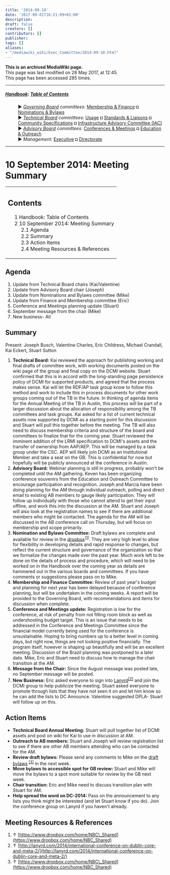 ```yaml
---
title: '2014-09-10'
date: '2017-09-01T16:21:09+01:00'
description: 
draft: false
creators: []
contributors: []
publisher: 
tags: []
aliases:
- "/mediawiki_wiki/Exec_Committee/2014-09-10.html"
---
```


 **This is an archived MediaWiki page.**  
This page was last modified on 28 May 2017, at 12:45.  
This page has been accessed 285 times.

* * *

##### [Handbook](/mediawiki_wiki/DCMI_Handbook "DCMI Handbook"): [Table of Contents](/mediawiki_wiki/DCMI_Handbook/ "DCMI Handbook") 
<dl>
<dd> ► <i><a href="/mediawiki_wiki/DCMI_Governing_Board.md" title="DCMI Governing Board">Governing Board</a> committees:</i> <a href="/mediawiki_wiki/DCMI_Governing_Board/finance.md" title="DCMI Governing Board/finance">Membership &amp; Finance</a> ◘ <a href="/mediawiki_wiki/DCMI_Governing_Board/nominations.md" title="DCMI Governing Board/nominations">Nominations &amp; Bylaws</a> 
</dd>
<dd> ► <i><a href="/mediawiki_wiki/DCMI_Technical_Board.md" title="DCMI Technical Board">Technical Board</a> committees:</i> <a href="/mediawiki_wiki/DCMI_Technical_Board/usage.md" title="DCMI Technical Board/usage">Usage</a> ◘ <a href="/mediawiki_wiki/DCMI_Technical_Board/standards.md" title="DCMI Technical Board/standards">Standards &amp; Liaisons</a> ◘ <a href="/mediawiki_wiki/DCMI_Technical_Board/specifications.md" title="DCMI Technical Board/specifications">Community Specifications</a> ◘ <a href="/mediawiki_wiki/DCMI_Technical_Board/infrastructure.md" title="DCMI Technical Board/infrastructure">Infrastructure Advisory Committee (IAC)</a>
</dd>
<dd> ► <i><a href="/mediawiki_wiki/DCMI_Advisory_Board.md" title="DCMI Advisory Board">Advisory Board</a> committees:</i> <a href="/mediawiki_wiki/DCMI_Advisory_Board/meetings.md" title="DCMI Advisory Board/meetings">Conferences &amp; Meetings</a> ◘ <a href="/mediawiki_wiki/DCMI_Advisory_Board/documentation.md" title="DCMI Advisory Board/documentation">Education &amp; Outreach</a>
</dd>
<dd> ► <i>Management:</i> <a href="/mediawiki_wiki/Exec_Committee.md" title="Exec Committee">Executive</a> ◘ <a href="/mediawiki_wiki/Exec_Committee/directorate.md" title="Exec Committee/directorate">Directorate</a>
</dd>
</dl>

* * *

# 10 September 2014: Meeting Summary 
<table id="toc" class="toc">
  <tr>
    <td>
      <div id="toctitle">
        <h2>Contents</h2>
      </div>
      <ul>
        <li class="toclevel-1"><a href="#Handbook:_Table_of_Contents"><span class="tocnumber">1</span> <span class="toctext">Handbook: Table of Contents</span></a></li>
        <li class="toclevel-1 tocsection-1">
          <a href="#10_September_2014:_Meeting_Summary"><span class="tocnumber">2</span> <span class="toctext">10 September 2014: Meeting Summary</span></a>
          <ul>
            <li class="toclevel-2 tocsection-2"><a href="#Agenda"><span class="tocnumber">2.1</span> <span class="toctext">Agenda</span></a></li>
            <li class="toclevel-2 tocsection-3"><a href="#Summary"><span class="tocnumber">2.2</span> <span class="toctext">Summary</span></a></li>
            <li class="toclevel-2 tocsection-4"><a href="#Action_Items"><span class="tocnumber">2.3</span> <span class="toctext">Action Items</span></a></li>
            <li class="toclevel-2 tocsection-5"><a href="#Meeting_Resources_.26_References"><span class="tocnumber">2.4</span> <span class="toctext">Meeting Resources &amp; References</span></a></li>
          </ul>
        </li>
      </ul>
    </td>
  </tr>
</table>


## Agenda 

1. Update from Technical Board chairs (Kai/Valentine)
2. Update from Advisory Board chair (Joseph)
3. Update from Nominations and Bylaws committee (Mike)
4. Update from Finance and Membership committee (Eric)
5. Conference and Meetings planning update (Stuart)
6. September message from the chair (Mike)
7. New business- All

## Summary 

Present: Joseph Busch, Valentine Charles, Eric Childress, Michael Crandall, Kai Eckert, Stuart Sutton

1. **Technical Board:** Kai reviewed the approach for publishing working and final drafts of committee work, with working documents posted on the wiki page of the group and final copy on the DCMI website. Stuart confirmed that this is in accord with the long-standing page persistence policy of DCMI for supported products, and agreed that the process makes sense. Kai will let the RDF/AP task group know to follow this method and work to include this in process documents for other work groups coming out of the TB in the future. In thinking of agenda items for the Annual Meeting of the TB in Austin, this process will be part of a larger discussion about the allocation of responsibility among the TB committees and task groups. Kai asked for a list of current technical assets now supported by DCMI as a starting point for this discussion and Stuart will pull this together before the meeting. The TB will also need to discuss membership criteria and structure of the board and committees to finalize that for the coming year. Stuart reviewed the imminent addition of the LRMI specification to DCMI's assets and the transfer of ownership from AAP/AEP. This will be managed by a task group under the CSC. AEP will likely join DCMI as an Institutional Member and take a seat on the GB. This is confidential for now but hopefully will be publicly announced at the conference in Austin.
2. **Advisory Board:** Webinar planning is still in progress, probably won't be completed until the AM gathering. Keven has been organizing conference souvenirs from the Education and Outreach Committee to encourage participation and recognition. Joseph and Marcia have been doing planning for the AM through individual outreach, polling and direct email to existing AB members to gauge likely participation. They will follow up individually with those who cannot attend to get their input offline, and work this into the discussion at the AM. Stuart and Joseph will also look at the registration names to see if there are additional members who might be contacted. The agenda for the AM will be discussed in the AB conference call on Thursday, but will focus on membership and scope primarily.
3. **Nomination and Bylaws Committee:** Draft bylaws are complete and available for review in the [dropbox](https://www.dropbox.com/home/NBC_Shared)<sup id="cite_ref-0" class="reference"><a href="#cite_note-0">[1]</a></sup>. They are very high level to allow for flexibility in developing details and rapid response to changes, but reflect the current structure and governance of the organization so that we formalize the changes made over the past year. Much work left to be done on the details of process and procedure, which will need to be worked on in the Handbook over the coming year as details are hammered out in the various boards and committees. If you have comments or suggestions please pass on to Mike.
4. **Membership and Finance Committee:** Review of past year's budget and planning for next year has been delayed because of conference planning, but will be undertaken in the coming weeks. A report will be provided to the Governing Board, with recommendations and items for discussion when complete.
5. **Conference and Meetings update:** Registration is low for the conference, at risk of penalty from not filling room block as well as undershooting budget target. This is an issue that needs to be addressed in the Conference and Meetings Committee since the financial model currently being used for the conference is unsustainable. Hoping to bring numbers up to a better level in coming days, but right now, things are not looking positive financially. The program itself, however is shaping up beautifully and will be an excellent meeting. Discussion of the Brazil planning was postponed to a later date. Mike, Eric and Stuart need to discuss how to manage the chair transition at the AM.
6. **Message from the Chair:** Since the August message was posted late, no September message will be posted. 
7. **New Business:** Eric asked everyone to sign into [Lanyrd](http://lanyrd.com/2014/international-conference-on-dublin-core-and-meta-2/Lanyrd)<sup id="cite_ref-1" class="reference"><a href="#cite_note-1">[2]</a></sup> and join the DCMI group to help publicize the meeting. Stuart asked everyone to promote through lists that they have not seen it on and let him know so he can add the lists to DC Announce. Valentine suggested DPLA- Stuart will follow up on this.

## Action Items 

- **Technical Board Annual Meeting:** Stuart will pull together list of DCMI assets and post on wiki for Kai to use in discussion at AM.
- **Outreach to AB members:** Stuart and Joseph will review registration list to see if there are other AB members attending who can be contacted for the AM.
- **Review draft bylaws:** Please send any comments to Mike on the [draft bylaws](https://www.dropbox.com/home/NBC_Shared) <sup id="cite_ref-2" class="reference"><a href="#cite_note-2">[3]</a></sup> in the next week.
- **Move bylaws to accessible spot for GB review:** Stuart and Mike will move the bylaws to a spot more suitable for review by the GB next week.
- **Chair transition:** Eric and Mike need to discuss transition plan with Stuart for AM.
- **Help spread the word on DC-2014:** Pass on the announcement to any lists you think might be interested (and let Stuart know if you do). Join the conference group on Lanyrd if you haven't already.

## Meeting Resources & References 

1. ↑ [https://www.dropbox.com/home/NBC\_Shared](https://www.dropbox.com/home/NBC_Shared)
2. ↑ [http://lanyrd.com/2014/international-conference-on-dublin-core-and-meta-2/](http://lanyrd.com/2014/international-conference-on-dublin-core-and-meta-2/)
3. ↑ [https://www.dropbox.com/home/NBC\_Shared](https://www.dropbox.com/home/NBC_Shared)

